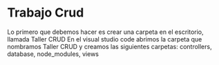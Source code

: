 # Trabajo Crud
Lo primero que debemos hacer es crear una carpeta en el escritorio, llamada Taller CRUD
En el visual studio code abrimos la carpeta que nombramos Taller CRUD y creamos las siguientes carpetas:
controllers, database, node_modules, views
